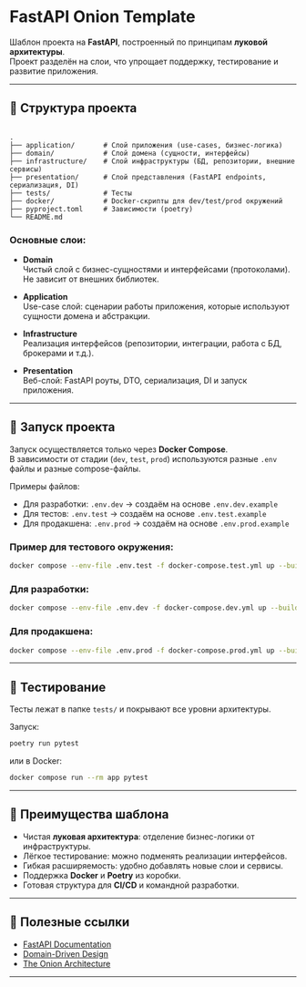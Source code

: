 # FastAPI Onion Template

Шаблон проекта на **FastAPI**, построенный по принципам **луковой архитектуры**.  
Проект разделён на слои, что упрощает поддержку, тестирование и развитие приложения.

---

## 📂 Структура проекта

```

.
├── application/       # Слой приложения (use-cases, бизнес-логика)
├── domain/            # Слой домена (сущности, интерфейсы)
├── infrastructure/    # Слой инфраструктуры (БД, репозитории, внешние сервисы)
├── presentation/      # Слой представления (FastAPI endpoints, сериализация, DI)
├── tests/             # Тесты
├── docker/            # Docker-скрипты для dev/test/prod окружений
├── pyproject.toml     # Зависимости (poetry)
└── README.md

````

### Основные слои:

- **Domain**  
  Чистый слой с бизнес-сущностями и интерфейсами (протоколами). Не зависит от внешних библиотек.

- **Application**  
  Use-case слой: сценарии работы приложения, которые используют сущности домена и абстракции.

- **Infrastructure**  
  Реализация интерфейсов (репозитории, интеграции, работа с БД, брокерами и т.д.).

- **Presentation**  
  Веб-слой: FastAPI роуты, DTO, сериализация, DI и запуск приложения.

---

## 🚀 Запуск проекта

Запуск осуществляется только через **Docker Compose**.  
В зависимости от стадии (`dev`, `test`, `prod`) используются разные `.env` файлы и разные compose-файлы.

 Примеры файлов:

- Для разработки: `.env.dev` → создаём на основе `.env.dev.example`
- Для тестов: `.env.test` → создаём на основе `.env.test.example`
- Для продакшена: `.env.prod` → создаём на основе `.env.prod.example`


### Пример для тестового окружения:

```bash
docker compose --env-file .env.test -f docker-compose.test.yml up --build
```

### Для разработки:
```bash
docker compose --env-file .env.dev -f docker-compose.dev.yml up --build
```

### Для продакшена:
```bash
docker compose --env-file .env.prod -f docker-compose.prod.yml up --build -d
```

---

## 🧪 Тестирование

Тесты лежат в папке `tests/` и покрывают все уровни архитектуры.

Запуск:

```bash
poetry run pytest
```

или в Docker:

```bash
docker compose run --rm app pytest
```

---

## 🎯 Преимущества шаблона

* Чистая **луковая архитектура**: отделение бизнес-логики от инфраструктуры.
* Лёгкое тестирование: можно подменять реализации интерфейсов.
* Гибкая расширяемость: удобно добавлять новые слои и сервисы.
* Поддержка **Docker** и **Poetry** из коробки.
* Готовая структура для **CI/CD** и командной разработки.

---

## 📖 Полезные ссылки

* [FastAPI Documentation](https://fastapi.tiangolo.com/)
* [Domain-Driven Design](https://martinfowler.com/tags/domain%20driven%20design.html)
* [The Onion Architecture](https://jeffreypalermo.com/2008/07/the-onion-architecture-part-1/)

---

